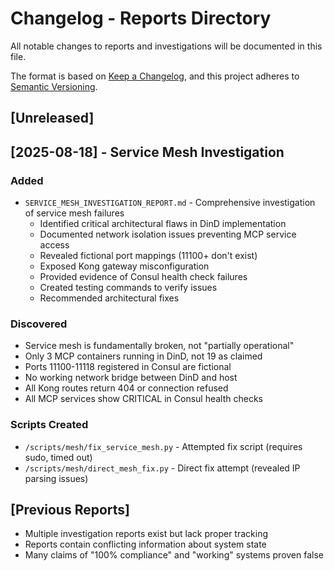 # Changelog - Reports Directory

All notable changes to reports and investigations will be documented in this file.

The format is based on [Keep a Changelog](https://keepachangelog.com/en/1.0.0/),
and this project adheres to [Semantic Versioning](https://semver.org/spec/v2.0.0.html).

## [Unreleased]

## [2025-08-18] - Service Mesh Investigation

### Added
- `SERVICE_MESH_INVESTIGATION_REPORT.md` - Comprehensive investigation of service mesh failures
  - Identified critical architectural flaws in DinD implementation
  - Documented network isolation issues preventing MCP service access
  - Revealed fictional port mappings (11100+ don't exist)
  - Exposed Kong gateway misconfiguration
  - Provided evidence of Consul health check failures
  - Created testing commands to verify issues
  - Recommended architectural fixes

### Discovered
- Service mesh is fundamentally broken, not "partially operational"
- Only 3 MCP containers running in DinD, not 19 as claimed
- Ports 11100-11118 registered in Consul are fictional
- No working network bridge between DinD and host
- All Kong routes return 404 or connection refused
- All MCP services show CRITICAL in Consul health checks

### Scripts Created
- `/scripts/mesh/fix_service_mesh.py` - Attempted fix script (requires sudo, timed out)
- `/scripts/mesh/direct_mesh_fix.py` - Direct fix attempt (revealed IP parsing issues)

## [Previous Reports]
- Multiple investigation reports exist but lack proper tracking
- Reports contain conflicting information about system state
- Many claims of "100% compliance" and "working" systems proven false